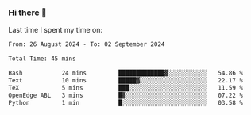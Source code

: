 ### Hi there 👋

<!--
**Grav1tum/Grav1tum** is a ✨ _special_ ✨ repository because its `README.md` (this file) appears on your GitHub profile.

Here are some ideas to get you started:

- 🔭 I’m currently working on ...
- 🌱 I’m currently learning ...
- 👯 I’m looking to collaborate on ...
- 🤔 I’m looking for help with ...
- 💬 Ask me about ...
- 📫 How to reach me: ...
- 😄 Pronouns: ...
- ⚡ Fun fact: ...
-->
Last time I spent my time on:
<!--START_SECTION:waka-->

```txt
From: 26 August 2024 - To: 02 September 2024

Total Time: 45 mins

Bash           24 mins         █████████████▓░░░░░░░░░░░   54.86 %
Text           10 mins         █████▓░░░░░░░░░░░░░░░░░░░   22.17 %
TeX            5 mins          ███░░░░░░░░░░░░░░░░░░░░░░   11.59 %
OpenEdge ABL   3 mins          █▓░░░░░░░░░░░░░░░░░░░░░░░   07.22 %
Python         1 min           █░░░░░░░░░░░░░░░░░░░░░░░░   03.58 %
```

<!--END_SECTION:waka-->
